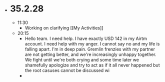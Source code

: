 - # 35.2.28
	- 11:30
		- Working on clarifying [[My Activities]]
	- 20:15
		- Hello team. I need help. I have exactly USD 142 in my Airtm account. I need help with my anger. I cannot say no and my life is falling apart. I'm in deep pain. Gremlin frenzies with my partner are not getting better, and we're increasingly unhappy together. We fight until we're both crying and some time later we shamefully apologize and try to act as if it all never happened but the root casuses cannot be discussed wi
		-